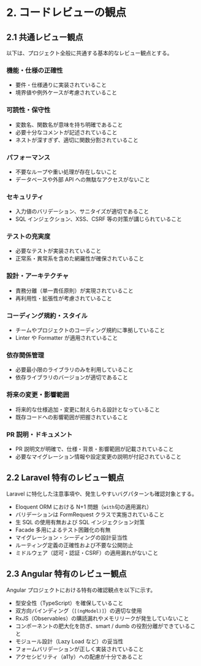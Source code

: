 # 2. コードレビューの観点

## 2.1 共通レビュー観点

以下は、プロジェクト全般に共通する基本的なレビュー観点とする。

### 機能・仕様の正確性

- 要件・仕様通りに実装されていること
- 境界値や例外ケースが考慮されていること

### 可読性・保守性

- 変数名、関数名が意味を持ち明確であること
- 必要十分なコメントが記述されていること
- ネストが深すぎず、適切に関数分割されていること

### パフォーマンス

- 不要なループや重い処理が存在しないこと
- データベースや外部 API への無駄なアクセスがないこと

### セキュリティ

- 入力値のバリデーション、サニタイズが適切であること
- SQL インジェクション、XSS、CSRF 等の対策が講じられていること

### テストの充実度

- 必要なテストが実装されていること
- 正常系・異常系を含めた網羅性が確保されていること

### 設計・アーキテクチャ

- 責務分離（単一責任原則）が実現されていること
- 再利用性・拡張性が考慮されていること

### コーディング規約・スタイル

- チームやプロジェクトのコーディング規約に準拠していること
- Linter や Formatter が適用されていること

### 依存関係管理

- 必要最小限のライブラリのみを利用していること
- 依存ライブラリのバージョンが適切であること

### 将来の変更・影響範囲

- 将来的な仕様追加・変更に耐えられる設計となっていること
- 既存コードへの影響範囲が把握されていること

### PR 説明・ドキュメント

- PR 説明文が明確で、仕様・背景・影響範囲が記載されていること
- 必要なマイグレーション情報や設定変更の説明が付記されていること

## 2.2 Laravel 特有のレビュー観点

Laravel に特化した注意事項や、発生しやすいバグパターンも確認対象とする。

- Eloquent ORM における N+1 問題（`with`句の適用漏れ）
- バリデーションは FormRequest クラスで実施されていること
- 生 SQL の使用有無および SQL インジェクション対策
- Facade 多用によるテスト困難化の有無
- マイグレーション・シーディングの設計妥当性
- ルーティング定義の正確性および不要な公開防止
- ミドルウェア（認可・認証・CSRF）の適用漏れがないこと

## 2.3 Angular 特有のレビュー観点

Angular プロジェクトにおける特有の確認観点を以下に示す。

- 型安全性（TypeScript）を確保していること
- 双方向バインディング（`[(ngModel)]`）の適切な使用
- RxJS（Observables）の購読漏れやメモリリークが発生していないこと
- コンポーネントの肥大化を防ぎ、smart / dumb の役割分離ができていること
- モジュール設計（Lazy Load など）の妥当性
- フォームバリデーションが正しく実装されていること
- アクセシビリティ（a11y）への配慮が十分であること
